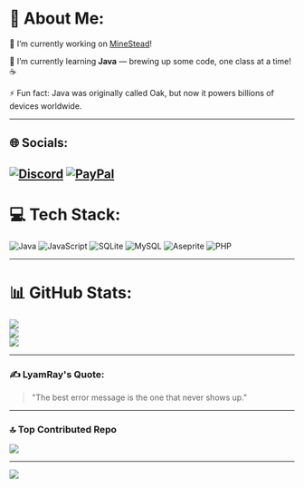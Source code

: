 # 💫 About Me:

🔭 I’m currently working on [MineStead](https://github.com/LyamRay/MineStead)!

🌱 I’m currently learning **Java** — brewing up some code, one class at a time! ☕

⚡ Fun fact: Java was originally called Oak, but now it powers billions of devices worldwide.

---

## 🌐 Socials:
[![Discord](https://img.shields.io/badge/Discord-%237289DA.svg?logo=discord&logoColor=white)](https://discord.gg/lyamray)
[![PayPal](https://img.shields.io/badge/PayPal-00457C.svg?logo=paypal&logoColor=white)](https://paypal.me/paypal.me/lyamray)
---

# 💻 Tech Stack:
![Java](https://img.shields.io/badge/java-%23ED8B00.svg?style=for-the-badge&logo=openjdk&logoColor=white) ![JavaScript](https://img.shields.io/badge/javascript-%23323330.svg?style=for-the-badge&logo=javascript&logoColor=%23F7DF1E) ![SQLite](https://img.shields.io/badge/sqlite-%2307405e.svg?style=for-the-badge&logo=sqlite&logoColor=white) ![MySQL](https://img.shields.io/badge/mysql-4479A1.svg?style=for-the-badge&logo=mysql&logoColor=white) ![Aseprite](https://img.shields.io/badge/Aseprite-FFFFFF?style=for-the-badge&logo=Aseprite&logoColor=#7D929E) ![PHP](https://img.shields.io/badge/php-%23777BB4.svg?style=for-the-badge&logo=php&logoColor=white)

---
# 📊 GitHub Stats:
![](https://github-readme-stats.vercel.app/api?username=LyamRay&theme=catppuccin_mocha&hide_border=false&include_all_commits=false&count_private=false)<br/>
![](https://nirzak-streak-stats.vercel.app/?user=LyamRay&theme=catppuccin_mocha&hide_border=false)<br/>
![](https://github-readme-stats.vercel.app/api/top-langs/?username=LyamRay&theme=catppuccin_mocha&hide_border=false&include_all_commits=false&count_private=false&layout=compact)

---
### ✍️ LyamRay's Quote:
> "The best error message is the one that never shows up."
---
### 🔝 Top Contributed Repo
![](https://github-contributor-stats.vercel.app/api?username=LyamRay&limit=5&theme=dark&combine_all_yearly_contributions=true)

---
[![](https://visitcount.itsvg.in/api?id=LyamRay&icon=0&color=0)](https://visitcount.itsvg.in)
